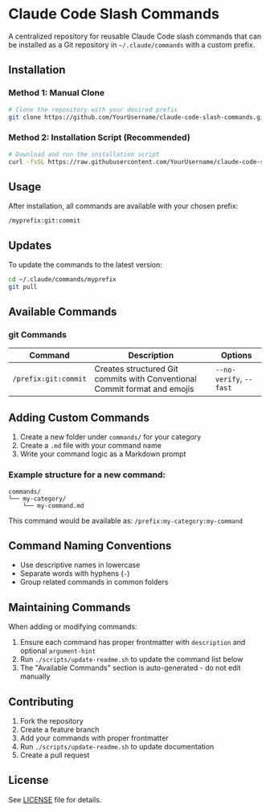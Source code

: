 # Claude Code Slash Commands

A centralized repository for reusable Claude Code slash commands that can be installed as a Git repository in `~/.claude/commands` with a custom prefix.

## Installation

### Method 1: Manual Clone

```bash
# Clone the repository with your desired prefix
git clone https://github.com/YourUsername/claude-code-slash-commands.git ~/.claude/commands/myprefix
```

### Method 2: Installation Script (Recommended)

```bash
# Download and run the installation script
curl -fsSL https://raw.githubusercontent.com/YourUsername/claude-code-slash-commands/main/install.sh | bash -s -- myprefix
```

## Usage

After installation, all commands are available with your chosen prefix:

```
/myprefix:git:commit
```

## Updates

To update the commands to the latest version:

```bash
cd ~/.claude/commands/myprefix
git pull
```

## Available Commands

<!-- COMMANDS:START - DO NOT EDIT -->

### git Commands

| Command | Description | Options |
|---------|-------------|---------|
| `/prefix:git:commit` | Creates structured Git commits with Conventional Commit format and emojis | `--no-verify`, `--fast` |

<!-- COMMANDS:END -->

## Adding Custom Commands

1. Create a new folder under `commands/` for your category
2. Create a `.md` file with your command name
3. Write your command logic as a Markdown prompt

### Example structure for a new command:

```
commands/
└── my-category/
    └── my-command.md
```

This command would be available as: `/prefix:my-category:my-command`

## Command Naming Conventions

- Use descriptive names in lowercase
- Separate words with hyphens (`-`)
- Group related commands in common folders

## Maintaining Commands

When adding or modifying commands:

1. Ensure each command has proper frontmatter with `description` and optional `argument-hint`
2. Run `./scripts/update-readme.sh` to update the command list below
3. The "Available Commands" section is auto-generated - do not edit manually

## Contributing

1. Fork the repository
2. Create a feature branch
3. Add your commands with proper frontmatter
4. Run `./scripts/update-readme.sh` to update documentation
5. Create a pull request

## License

See [LICENSE](LICENSE) file for details.
